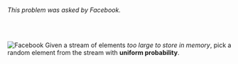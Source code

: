 ###### This problem was asked by Facebook.
<br>

![Facebook](http://pluspng.com/img-png/facebook-logo-png-1722.png)
Given a stream of elements _too large to store in memory_, pick a random element from the stream with __uniform probability__.
